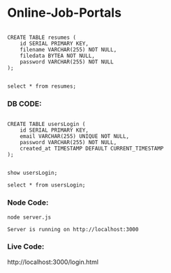# Online-Job-Portals

```

CREATE TABLE resumes (
    id SERIAL PRIMARY KEY,
    filename VARCHAR(255) NOT NULL,
    filedata BYTEA NOT NULL,
    password VARCHAR(255) NOT NULL
);


select * from resumes;

```




### DB CODE:

```

CREATE TABLE usersLogin (
    id SERIAL PRIMARY KEY,
    email VARCHAR(255) UNIQUE NOT NULL,
    password VARCHAR(255) NOT NULL,
    created_at TIMESTAMP DEFAULT CURRENT_TIMESTAMP
);


show usersLogin;

select * from usersLogin;

```

### Node Code:

```
node server.js

Server is running on http://localhost:3000

```

### Live Code:

http://localhost:3000/login.html

